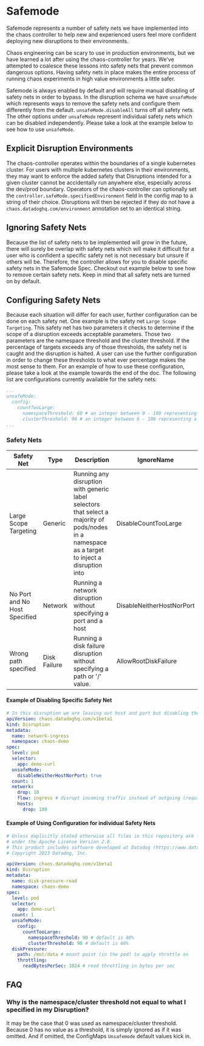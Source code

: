 # Safemode

Safemode represents a number of safety nets we have implemented into the chaos controller to help new and experienced users feel more confident deploying new disruptions to their environments.

Chaos engineering can be scary to use in production environments, but we have learned a lot after using the chaos-controller for years. We've attempted to coalesce these lessons into safety nets that prevent common dangerous options. Having safety nets in place makes the entire process of running chaos experiments in high value environments a little safer.

Safemode is always enabled by default and will require manual disabling of safety nets in order to bypass. In the disruption schema we have `unsafeMode` which represents ways to remove the safety nets and configure them differently from the default.
`unsafeMode.disableAll` turns off all safety nets. The other options under `unsafeMode` represent individual safety nets which can be disabled independently.
Please take a look at the example below to see how to use `unsafeMode`.

## Explicit Disruption Environments

The chaos-controller operates within the boundaries of a single kubernetes cluster. For users with multiple kubernetes clusters in their environments, they may want to enforce the added safety that Disruptions
intended for a given cluster cannot be accidentally run anywhere else, especially across the dev/prod boundary. Operators of the chaos-controller can optionally set the
`controller.safeMode.specifiedEnvironment` field in the config map to a string of their choice. Disruptions will then be rejected if they do not have a `chaos.datadoghq.com/environment` annotation set to an identical string.

## Ignoring Safety Nets

Because the list of safety nets to be implemented will grow in the future, there will surely be overlap with safety nets which will make it difficult for a user who is confident a specific safety net is not necessary but unsure if others will be.
Therefore, the controller allows for you to disable specific safety nets in the Safemode Spec. Checkout out example below to see how to remove certain safety nets.
Keep in mind that all safety nets are turned on by default.

## Configuring Safety Nets

Because each situation will differ for each user, further configuration can be done on each safety net. One example is the safety net `Large Scope Targeting`. 
This safety net has two parameters it checks to determine if the scope of a disruption exceeds acceptable parameters. Those two parameters are the namespace threshold and the cluster threshold.
If the percentage of targets exceeds any of those thresholds, the safety net is caught and the disruption is halted. A user can use the further configuration in order to change these thresholds to what ever percentage makes the most sense to them.
For an example of how to use these configuration, please take a look at the example towards the end of the doc. The following list are configurations currently available for the safety nets:
```yaml
...
unsafeMode:
  config:
    countTooLarge:
      namespaceThreshold: 60 # an integer between 0 - 100 representing a percentage threshold that is acceptable for namespace size percentage
      clusterThreshold: 90 # an integer between 0 - 100 representing a percentage threshold that is acceptable for cluster size percentage
...
```

### Safety Nets

| Safety Net                    | Type         | Description                                                                                                                                     | IgnoreName                |
|-------------------------------|--------------|-------------------------------------------------------------------------------------------------------------------------------------------------|---------------------------|
| Large Scope Targeting         | Generic      | Running any disruption with generic label selectors that select a majority of pods/nodes in a namespace as a target to inject a disruption into | DisableCountTooLarge      |
| No Port and No Host Specified | Network      | Running a network disruption without specifying a port and a host                                                                               | DisableNeitherHostNorPort |
| Wrong path specified          | Disk Failure | Running a disk failure disruption without specifying a path or '/' value.                                                                       | AllowRootDiskFailure      |


#### Example of Disabling Specific Safety Net

```yaml
# In this disruption we are leaving out host and port but disabling the safety net that catches it so we can continue the disruption
apiVersion: chaos.datadoghq.com/v1beta1
kind: Disruption
metadata:
  name: network-ingress
  namespace: chaos-demo
spec:
  level: pod
  selector:
    app: demo-curl
  unsafeMode:
    disableNeitherHostNorPort: true
  count: 1
  network:
    drop: 10
    flow: ingress # disrupt incoming traffic instead of outgoing (requires at least a port or a host to be specified, only works for TCP, please read implementation details before using to know the current limitations)
    hosts:
      drop: 100
```

#### Example of Using Configuration for individual Safety Nets

```yaml
# Unless explicitly stated otherwise all files in this repository are licensed
# under the Apache License Version 2.0.
# This product includes software developed at Datadog (https://www.datadoghq.com/).
# Copyright 2023 Datadog, Inc.

apiVersion: chaos.datadoghq.com/v1beta1
kind: Disruption
metadata:
  name: disk-pressure-read
  namespace: chaos-demo
spec:
  level: pod
  selector:
    app: demo-curl
  count: 1
  unsafeMode:
    config:
      countTooLarge:
        namespaceThreshold: 90 # default is 80%
        clusterThreshold: 90 # default is 66%
  diskPressure:
    path: /mnt/data # mount point (in the pod) to apply throttle on
    throttling:
      readBytesPerSec: 1024 # read throttling in bytes per sec
```

## FAQ

### Why is the namespace/cluster threshold not equal to what I specified in my Disruption?
It may be the case that 0 was used as namespace/cluster threshold. Because 0 has no value as a threshold, it is simply
ignored as if it was omitted. And if omitted, the ConfigMaps `Unsafemode` default values kick in.